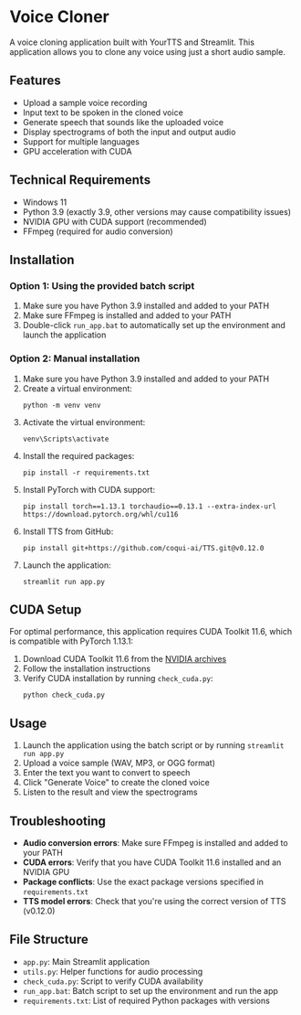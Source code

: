 # Voice Cloner

A voice cloning application built with YourTTS and Streamlit. This application allows you to clone any voice using just a short audio sample.

## Features

- Upload a sample voice recording
- Input text to be spoken in the cloned voice
- Generate speech that sounds like the uploaded voice
- Display spectrograms of both the input and output audio
- Support for multiple languages
- GPU acceleration with CUDA

## Technical Requirements

- Windows 11
- Python 3.9 (exactly 3.9, other versions may cause compatibility issues)
- NVIDIA GPU with CUDA support (recommended)
- FFmpeg (required for audio conversion)

## Installation

### Option 1: Using the provided batch script

1. Make sure you have Python 3.9 installed and added to your PATH
2. Make sure FFmpeg is installed and added to your PATH
3. Double-click `run_app.bat` to automatically set up the environment and launch the application

### Option 2: Manual installation

1. Make sure you have Python 3.9 installed and added to your PATH
2. Create a virtual environment:
   ```
   python -m venv venv
   ```
3. Activate the virtual environment:
   ```
   venv\Scripts\activate
   ```
4. Install the required packages:
   ```
   pip install -r requirements.txt
   ```
5. Install PyTorch with CUDA support:
   ```
   pip install torch==1.13.1 torchaudio==0.13.1 --extra-index-url https://download.pytorch.org/whl/cu116
   ```
6. Install TTS from GitHub:
   ```
   pip install git+https://github.com/coqui-ai/TTS.git@v0.12.0
   ```
7. Launch the application:
   ```
   streamlit run app.py
   ```

## CUDA Setup

For optimal performance, this application requires CUDA Toolkit 11.6, which is compatible with PyTorch 1.13.1:

1. Download CUDA Toolkit 11.6 from the [NVIDIA archives](https://developer.nvidia.com/cuda-11-6-0-download-archive)
2. Follow the installation instructions
3. Verify CUDA installation by running `check_cuda.py`:
   ```
   python check_cuda.py
   ```

## Usage

1. Launch the application using the batch script or by running `streamlit run app.py`
2. Upload a voice sample (WAV, MP3, or OGG format)
3. Enter the text you want to convert to speech
4. Click "Generate Voice" to create the cloned voice
5. Listen to the result and view the spectrograms

## Troubleshooting

- **Audio conversion errors**: Make sure FFmpeg is installed and added to your PATH
- **CUDA errors**: Verify that you have CUDA Toolkit 11.6 installed and an NVIDIA GPU
- **Package conflicts**: Use the exact package versions specified in `requirements.txt`
- **TTS model errors**: Check that you're using the correct version of TTS (v0.12.0)

## File Structure

- `app.py`: Main Streamlit application
- `utils.py`: Helper functions for audio processing
- `check_cuda.py`: Script to verify CUDA availability
- `run_app.bat`: Batch script to set up the environment and run the app
- `requirements.txt`: List of required Python packages with versions
 
